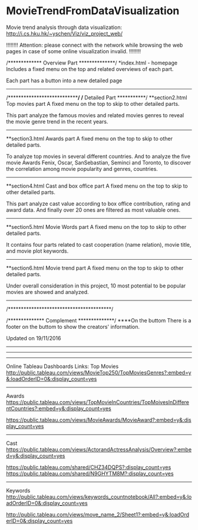 # MovieTrendFromDataVisualization
Movie trend analysis through data visualization: http://i.cs.hku.hk/~yschen/Viz/viz_project_web/

!!!!!!!!
Attention: please connect with the network while browsing the web pages in case of some online visualization invalid.
!!!!!!!!

/************* Overview Part **************/
*index.html - homepage
Includes a fixed menu on the top and 
related overviews of each part.

Each part has a button into a new detailed page
*******************************************************************


/***************************************/
/************ Detailed Part ***********/
**section2.html
Top movies part
A fixed menu on the top to skip to other detailed parts.

This part analyze the famous movies and related movies genres to reveal the movie genre trend in the recent years.
*******************************************************************

**section3.html
Awards part
A fixed menu on the top to skip to other detailed parts.

To analyze top movies in several different countries.
And to analyze the five movie Awards Fenix, Oscar, SanSebastian, Seminci and Toronto, to discover the correlation among movie popularity and genres, countries.
*******************************************************************

**section4.html
Cast and box office part
A fixed menu on the top to skip to other detailed parts.

This part analyze cast value according to box office contribution, rating and award data. And finally over 20 ones are filtered as most valuable ones.
*******************************************************************

**section5.html
Movie Words part
A fixed menu on the top to skip to other detailed parts.

It contains four parts related to cast cooperation (name relation), movie title, and movie plot keywords.
*******************************************************************

**section6.html
Movie trend part
A fixed menu on the top to skip to other detailed parts.

Under overall consideration in this project, 10 most potential to be popular movies are showed and analyzed.
*******************************************************************
/****************************************/



/************** Complement **************/
****On the buttom
There is a footer on the buttom to show the creators' information.

Updated on 19/11/2016

********************************************************************
*********************************************************************
*********************************************************************

Online Tableau Dashboards Links:
Top Movies
http://public.tableau.com/views/MovieTop250/TopMoviesGenres?:embed=y&:loadOrderID=0&:display_count=yes
*********************************

Awards
https://public.tableau.com/views/TopMovieInCountries/TopMoivesInDifferentCountries?:embed=y&:display_count=yes

https://public.tableau.com/views/MovieAwards/MovieAward?:embed=y&:display_count=yes
*********************************

Cast
https://public.tableau.com/views/ActorandActressAnalysis/Overview?:embed=y&:display_count=yes

https://public.tableau.com/shared/CHZ34DQPS?:display_count=yes
https://public.tableau.com/shared/N9GHYTM8M?:display_count=yes

*********************************

Keywords
http://public.tableau.com/views/keywords_countnotebook/All?:embed=y&:loadOrderID=0&:display_count=yes

http://public.tableau.com/views/move_name_2/Sheet1?:embed=y&:loadOrderID=0&:display_count=yes

